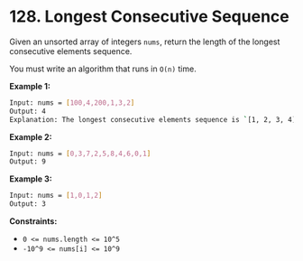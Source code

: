 # 128. Longest Consecutive Sequence

Given an unsorted array of integers `nums`, return the length of the longest consecutive elements sequence.

You must write an algorithm that runs in `O(n)` time.

**Example 1:**

```bash
Input: nums = [100,4,200,1,3,2]
Output: 4
Explanation: The longest consecutive elements sequence is `[1, 2, 3, 4]`. Therefore its length is 4.
```

**Example 2:**

```bash
Input: nums = [0,3,7,2,5,8,4,6,0,1]
Output: 9
```

**Example 3:**

```bash
Input: nums = [1,0,1,2]
Output: 3
```

**Constraints:**

- `0 <= nums.length <= 10^5`
- `-10^9 <= nums[i] <= 10^9`
